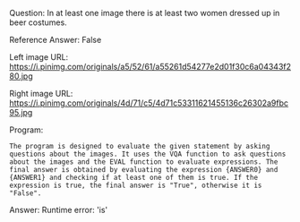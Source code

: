 Question: In at least one image there is at least two women dressed up in beer costumes.

Reference Answer: False

Left image URL: https://i.pinimg.com/originals/a5/52/61/a55261d54277e2d01f30c6a04343f280.jpg

Right image URL: https://i.pinimg.com/originals/4d/71/c5/4d71c53311621455136c26302a9fbc95.jpg

Program:

```
The program is designed to evaluate the given statement by asking questions about the images. It uses the VQA function to ask questions about the images and the EVAL function to evaluate expressions. The final answer is obtained by evaluating the expression {ANSWER0} and {ANSWER1} and checking if at least one of them is true. If the expression is true, the final answer is "True", otherwise it is "False".
```
Answer: Runtime error: 'is'


